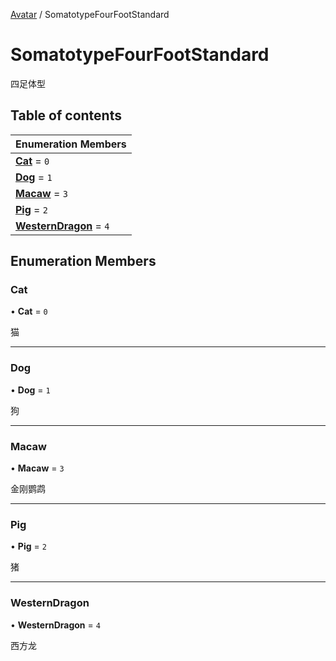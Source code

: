 [Avatar](../groups/Avatar.Avatar.md) / SomatotypeFourFootStandard

# SomatotypeFourFootStandard <Badge type="tip" text="Enumeration" /> <Score text="SomatotypeFourFootStandard" />

四足体型

## Table of contents

| Enumeration Members |
| :-----|
| **[Cat](Gameplay.SomatotypeFourFootStandard.md#cat)** = ``0`` <br> |
| **[Dog](Gameplay.SomatotypeFourFootStandard.md#dog)** = ``1`` <br> |
| **[Macaw](Gameplay.SomatotypeFourFootStandard.md#macaw)** = ``3`` <br> |
| **[Pig](Gameplay.SomatotypeFourFootStandard.md#pig)** = ``2`` <br> |
| **[WesternDragon](Gameplay.SomatotypeFourFootStandard.md#westerndragon)** = ``4`` <br> |

## Enumeration Members

### Cat <Score text="Cat" /> 

• **Cat** = ``0``

猫

___

### Dog <Score text="Dog" /> 

• **Dog** = ``1``

狗

___

### Macaw <Score text="Macaw" /> 

• **Macaw** = ``3``

金刚鹦鹉

___

### Pig <Score text="Pig" /> 

• **Pig** = ``2``

猪

___

### WesternDragon <Score text="WesternDragon" /> 

• **WesternDragon** = ``4``

西方龙
